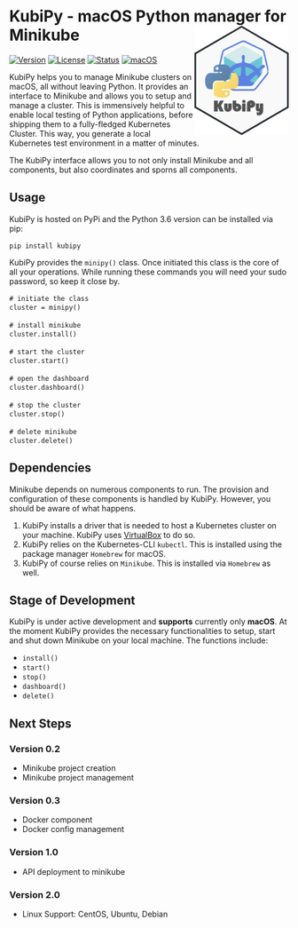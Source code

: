 # KubiPy - macOS Python manager for Minikube <img src="docs/kubipy_sticker.png" width=170 align="right" />

[![Version](https://img.shields.io/pypi/v/kubipy.svg)](https://pypi.org/project/kubipy/)
[![License](https://img.shields.io/pypi/l/kubipy.svg)](https://raw.githubusercontent.com/LJstroemsdoerfer/kubipy/master/LICENSE)
[![Status](https://img.shields.io/badge/status-stable-green.svg?maxAge=3600)](https://pypi.org/project/kubipy/)
[![macOS](https://img.shields.io/badge/macOS-stable-green.svg?maxAge=3600)](https://pypi.org/project/kubipy/)

KubiPy helps you to manage Minikube clusters on macOS, all without leaving Python. It provides an interface to Minikube and allows you to setup and manage a cluster. This is immensively helpful to enable local testing of Python applications, before shipping them to a fully-fledged Kubernetes Cluster. This way, you generate a local Kubernetes test environment in a matter of minutes.

The KubiPy interface allows you to not only install Minikube and all components, but also coordinates and sporns all components.

## Usage

KubiPy is hosted on PyPi and the Python 3.6 version can be installed via pip:

    pip install kubipy

KubiPy provides the <code>minipy()</code> class. Once initiated this class is the core of all your operations. While running these commands you will need your sudo password, so keep it close by.

    # initiate the class 
    cluster = minipy()

    # install minikube
    cluster.install()

    # start the cluster
    cluster.start()

    # open the dashboard
    cluster.dashboard()

    # stop the cluster
    cluster.stop()

    # delete minikube
    cluster.delete()

## Dependencies

Minikube depends on numerous components to run. The provision and configuration of these components is handled by KubiPy. However, you should be aware of what happens. 

<ol>
    <li>KubiPy installs a driver that is needed to host a Kubernetes cluster on your machine. KubiPy uses <a href="https://www.virtualbox.org/">VirtualBox</a> to do so.</li>
    <li>KubiPy relies on the Kubernetes-CLI <code>kubectl</code>. This is installed using the package manager <code>Homebrew</code> for macOS.</li>
    <li>KubiPy of course relies on <code>Minikube</code>. This is installed via <code>Homebrew</code> as well.</li>
</ol>

## Stage of Development

KubiPy is under active development and <b>supports</b> currently only <b>macOS</b>. At the moment KubiPy provides the necessary functionalities to setup, start and shut down Minikube on your local machine. The functions include:

<ul>
    <li><code>install()</code></li>
    <li><code>start()</code></li>
    <li><code>stop()</code></li>
    <li><code>dashboard()</code></li>
    <li><code>delete()</code></li>
</ul>

## Next Steps

### Version 0.2
<ul>
    <li>Minikube project creation</li>
    <li>Minikube project management</li>
</ul>

### Version 0.3
<ul>
    <li>Docker component</li>
    <li>Docker config management</li>
</ul>

### Version 1.0
<ul>
    <li>API deployment to minikube</li>
</ul>

### Version 2.0
<ul>
    <li>Linux Support: CentOS, Ubuntu, Debian</li>
</ul>